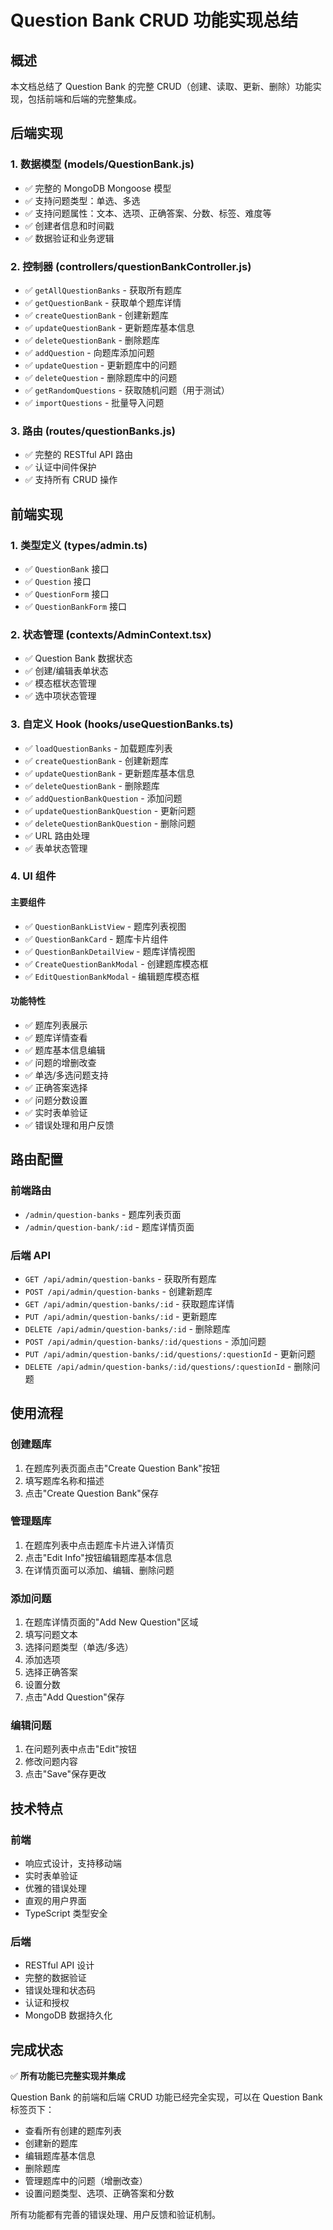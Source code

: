 # Question Bank CRUD 功能实现总结

## 概述

本文档总结了 Question Bank 的完整 CRUD（创建、读取、更新、删除）功能实现，包括前端和后端的完整集成。

## 后端实现

### 1. 数据模型 (models/QuestionBank.js)
- ✅ 完整的 MongoDB Mongoose 模型
- ✅ 支持问题类型：单选、多选
- ✅ 支持问题属性：文本、选项、正确答案、分数、标签、难度等
- ✅ 创建者信息和时间戳
- ✅ 数据验证和业务逻辑

### 2. 控制器 (controllers/questionBankController.js)
- ✅ `getAllQuestionBanks` - 获取所有题库
- ✅ `getQuestionBank` - 获取单个题库详情
- ✅ `createQuestionBank` - 创建新题库
- ✅ `updateQuestionBank` - 更新题库基本信息
- ✅ `deleteQuestionBank` - 删除题库
- ✅ `addQuestion` - 向题库添加问题
- ✅ `updateQuestion` - 更新题库中的问题
- ✅ `deleteQuestion` - 删除题库中的问题
- ✅ `getRandomQuestions` - 获取随机问题（用于测试）
- ✅ `importQuestions` - 批量导入问题

### 3. 路由 (routes/questionBanks.js)
- ✅ 完整的 RESTful API 路由
- ✅ 认证中间件保护
- ✅ 支持所有 CRUD 操作

## 前端实现

### 1. 类型定义 (types/admin.ts)
- ✅ `QuestionBank` 接口
- ✅ `Question` 接口
- ✅ `QuestionForm` 接口
- ✅ `QuestionBankForm` 接口

### 2. 状态管理 (contexts/AdminContext.tsx)
- ✅ Question Bank 数据状态
- ✅ 创建/编辑表单状态
- ✅ 模态框状态管理
- ✅ 选中项状态管理

### 3. 自定义 Hook (hooks/useQuestionBanks.ts)
- ✅ `loadQuestionBanks` - 加载题库列表
- ✅ `createQuestionBank` - 创建新题库
- ✅ `updateQuestionBank` - 更新题库基本信息
- ✅ `deleteQuestionBank` - 删除题库
- ✅ `addQuestionBankQuestion` - 添加问题
- ✅ `updateQuestionBankQuestion` - 更新问题
- ✅ `deleteQuestionBankQuestion` - 删除问题
- ✅ URL 路由处理
- ✅ 表单状态管理

### 4. UI 组件

#### 主要组件
- ✅ `QuestionBankListView` - 题库列表视图
- ✅ `QuestionBankCard` - 题库卡片组件
- ✅ `QuestionBankDetailView` - 题库详情视图
- ✅ `CreateQuestionBankModal` - 创建题库模态框
- ✅ `EditQuestionBankModal` - 编辑题库模态框

#### 功能特性
- ✅ 题库列表展示
- ✅ 题库详情查看
- ✅ 题库基本信息编辑
- ✅ 问题的增删改查
- ✅ 单选/多选问题支持
- ✅ 正确答案选择
- ✅ 问题分数设置
- ✅ 实时表单验证
- ✅ 错误处理和用户反馈

## 路由配置

### 前端路由
- `/admin/question-banks` - 题库列表页面
- `/admin/question-bank/:id` - 题库详情页面

### 后端 API
- `GET /api/admin/question-banks` - 获取所有题库
- `POST /api/admin/question-banks` - 创建新题库
- `GET /api/admin/question-banks/:id` - 获取题库详情
- `PUT /api/admin/question-banks/:id` - 更新题库
- `DELETE /api/admin/question-banks/:id` - 删除题库
- `POST /api/admin/question-banks/:id/questions` - 添加问题
- `PUT /api/admin/question-banks/:id/questions/:questionId` - 更新问题
- `DELETE /api/admin/question-banks/:id/questions/:questionId` - 删除问题

## 使用流程

### 创建题库
1. 在题库列表页面点击"Create Question Bank"按钮
2. 填写题库名称和描述
3. 点击"Create Question Bank"保存

### 管理题库
1. 在题库列表中点击题库卡片进入详情页
2. 点击"Edit Info"按钮编辑题库基本信息
3. 在详情页面可以添加、编辑、删除问题

### 添加问题
1. 在题库详情页面的"Add New Question"区域
2. 填写问题文本
3. 选择问题类型（单选/多选）
4. 添加选项
5. 选择正确答案
6. 设置分数
7. 点击"Add Question"保存

### 编辑问题
1. 在问题列表中点击"Edit"按钮
2. 修改问题内容
3. 点击"Save"保存更改

## 技术特点

### 前端
- 响应式设计，支持移动端
- 实时表单验证
- 优雅的错误处理
- 直观的用户界面
- TypeScript 类型安全

### 后端
- RESTful API 设计
- 完整的数据验证
- 错误处理和状态码
- 认证和授权
- MongoDB 数据持久化

## 完成状态

✅ **所有功能已完整实现并集成**

Question Bank 的前端和后端 CRUD 功能已经完全实现，可以在 Question Bank 标签页下：
- 查看所有创建的题库列表
- 创建新的题库
- 编辑题库基本信息
- 删除题库
- 管理题库中的问题（增删改查）
- 设置问题类型、选项、正确答案和分数

所有功能都有完善的错误处理、用户反馈和验证机制。